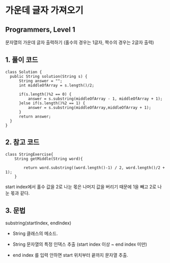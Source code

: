 # 가운데 글자 가져오기 

## Programmers, Level 1

문자열의 가운데 글자 출력하기 (홀수의 경우는 1글자, 짝수의 경우는 2글자 출력)



## 1. 풀이 코드

```
class Solution {
  public String solution(String s) {
      String answer = "";
      int middleOfArray = s.length()/2;
      
      if(s.length()%2 == 0) {
          answer = s.substring(middleOfArray - 1, middleOfArray + 1);
      }else if(s.length()%2 == 1) {
          answer = s.substring(middleOfArray,middleOfArray + 1);
      }
      return answer;
  }
}
```



## 2. 참고 코드

```
class StringExercise{
    String getMiddle(String word){

        return word.substring((word.length()-1) / 2, word.length()/2 + 1);    
    }
```

start index에서 홀수 값을 2로 나눈 몫은 나머지 값을 버리기 때문에 1을 빼고 2로 나눈 몫과 같다. 



## 3. 문법 

substring(startIndex, endIndex)

- String 클래스의 메소드.

- String 문자열의 특정 인덱스 추출 (start index 이상 ~ end index 미만)
- end index 를 입력 안하면 start 위치부터 끝까지 문자열 추출.